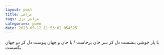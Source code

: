 ```yaml
---
layout: post
title: عراقی
tags: عراقی غزل
categories: poem
date: 2023-05-12 11:53:02.054525
---
```


با یار خوشی بنشست دل کز سر جان برخاست / با جان و جهان پیوست دل کز دو جهان بگسست